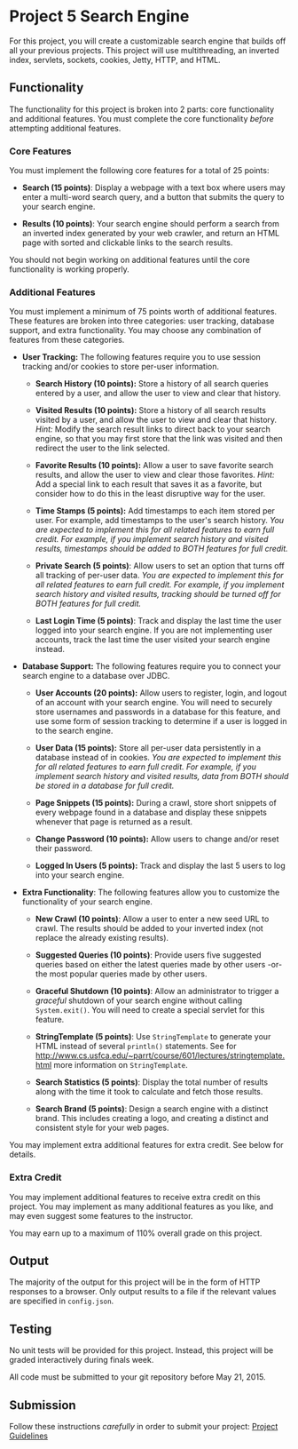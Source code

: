 Project 5 Search Engine
=================================================

For this project, you will create a customizable search engine that builds off all your previous projects. This project will use multithreading, an inverted index, servlets, sockets, cookies, Jetty, HTTP, and HTML.

## Functionality ##

The functionality for this project is broken into 2 parts: core functionality and additional features. You must complete the core functionality *before* attempting additional features.

### Core Features ###

You must implement the following core features for a total of 25 points:

- **Search (15 points)**: Display a webpage with a text box where users may enter a multi-word search query, and a button that submits the query to your search engine. 

- **Results (10 points)**: Your search engine should perform a search from an inverted index generated by your web crawler, and return an HTML page with sorted and clickable links to the search results.

You should not begin working on additional features until the core functionality is working properly.

### Additional Features ###

You must implement a minimum of 75 points worth of additional features. These features are broken into three categories: user tracking, database support, and extra functionality. You may choose any combination of features from these categories.

- **User Tracking:** The following features require you to use session tracking and/or cookies to store per-user information.

  - **Search History (10 points):** Store a history of all search queries entered by a user, and allow the user to view and clear that history.
  
  - **Visited Results (10 points):** Store a history of all search results visited by a user, and allow the user to view and clear that history. *Hint:* Modify the search result links to direct back to your search engine, so that you may first store that the link was visited and then redirect the user to the link selected.
  
  - **Favorite Results (10 points):** Allow a user to save favorite search results, and allow the user to view and clear those favorites. *Hint:* Add a special link to each result that saves it as a favorite, but consider how to do this in the least disruptive way for the user. 

  - **Time Stamps (5 points):** Add timestamps to each item stored per user. For example, add timestamps to the user's search history. *You are expected to implement this for all related features to earn full credit. For example, if you implement search history and visited results, timestamps should be added to BOTH features for full credit.*

  - **Private Search (5 points)**: Allow users to set an option that turns off all tracking of per-user data. *You are expected to implement this for all related features to earn full credit. For example, if you implement search history and visited results, tracking should be turned off for BOTH features for full credit.*
    
  - **Last Login Time (5 points)**: Track and display the last time the user logged into your search engine. If you are not implementing user accounts, track the last time the user visited your search engine instead.

- **Database Support:** The following features require you to connect your search engine to a database over JDBC.

  - **User Accounts (20 points):** Allow users to register, login, and logout of an account with your search engine. You will need to securely store usernames and passwords in a database for this feature, and use some form of session tracking to determine if a user is logged in to the search engine.
  
  - **User Data (15 points):** Store all per-user data persistently in a database instead of in cookies. *You are expected to implement this for all related features to earn full credit. For example, if you implement search history and visited results, data from BOTH should be stored in a database for full credit.*
  
  - **Page Snippets (15 points):** During a crawl, store short snippets of every webpage found in a database and display these snippets whenever that page is returned as a result.

  - **Change Password (10 points):** Allow users to change and/or reset their password.
  
  - **Logged In Users (5 points):** Track and display the last 5 users to log into your search engine.

- **Extra Functionality**: The following features allow you to customize the functionality of your search engine.

  - **New Crawl (10 points)**: Allow a user to enter a new seed URL to crawl. The results should be added to your inverted index (not replace the already existing results).

  - **Suggested Queries (10 points)**: Provide users five suggested queries based on either the latest queries made by other users -or- the most popular queries made by other users.
  
  - **Graceful Shutdown (10 points)**: Allow an administrator to trigger a *graceful* shutdown of your search engine without calling `System.exit()`. You will need to create a special servlet for this feature.

  - **StringTemplate (5 points)**: Use `StringTemplate` to generate your HTML instead of several `println()` statements. See for <http://www.cs.usfca.edu/~parrt/course/601/lectures/stringtemplate.html> more information on `StringTemplate`.

  - **Search Statistics (5 points)**: Display the total number of results along with the time it took to calculate and fetch those results.

  - **Search Brand (5 points)**: Design a search engine with a distinct brand. This includes creating a logo, and creating a distinct and consistent style for your web pages.

You may implement extra additional features for extra credit. See below for details.

### Extra Credit ###

You may implement additional features to receive extra credit on this project. You may implement as many additional features as you like, and may even suggest some features to the instructor.

You may earn up to a maximum of 110% overall grade on this project.

## Output ##

The majority of the output for this project will be in the form of HTTP responses to a browser. Only output results to a file if the relevant values are specified in `config.json`.

## Testing ##

No unit tests will be provided for this project. Instead, this project will be graded interactively during finals week.

All code must be submitted to your git repository before May 21, 2015.

## Submission ##

Follow these instructions *carefully* in order to submit your project: [Project Guidelines](https://github.com/CS212-S15/lectures/blob/master/Notes/projectguidelines.md)
